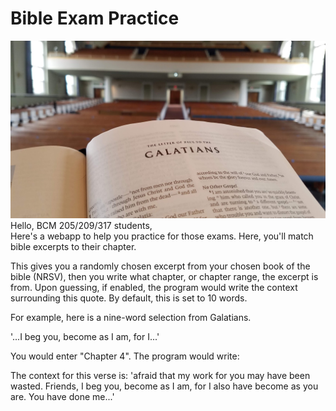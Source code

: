 # Bible Exam Practice
![img.png](img.png)
Hello, BCM 205/209/317 students,  
Here's a webapp to help you practice for those exams. Here, you'll match bible excerpts to their chapter.

This gives you a randomly chosen excerpt from your chosen book of the bible (NRSV), then you write what chapter, or chapter range, the excerpt is from. Upon guessing, if enabled, the program would write the context surrounding this quote. By default, this is set to 10 words.

For example, here is a nine-word selection from Galatians.

'...I beg you, become as I am, for I...'

You would enter "Chapter 4". The program would write:

The context for this verse is:
'afraid that my work for you may have been wasted. Friends, I beg you, become as I am, for I also have become as you are. You have done me...'